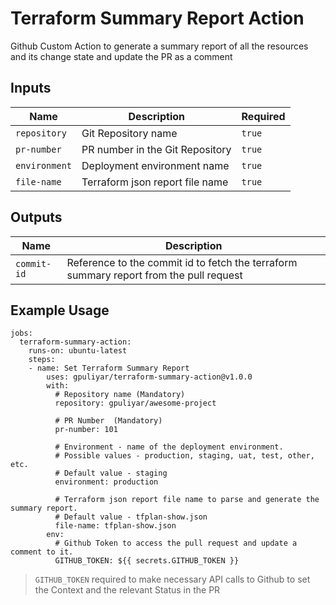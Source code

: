 # Terraform Summary Report Action
Github Custom Action to generate a summary report of all the resources and its change state and update the PR as a comment

## Inputs

Name | Description | Required
--- | --- | ---
`repository` | Git Repository name | `true`
`pr-number` | PR number in the Git Repository | `true`
`environment` | Deployment environment name | `true`
`file-name` | Terraform json report file name | `true`

## Outputs

Name | Description
--- | ---
`commit-id` | Reference to the commit id to fetch the terraform summary report from the pull request

## Example Usage

```
jobs:
  terraform-summary-action:
    runs-on: ubuntu-latest
    steps:
    - name: Set Terraform Summary Report
        uses: gpuliyar/terraform-summary-action@v1.0.0
        with:
          # Repository name (Mandatory)
          repository: gpuliyar/awesome-project

          # PR Number  (Mandatory)
          pr-number: 101

          # Environment - name of the deployment environment. 
          # Possible values - production, staging, uat, test, other, etc.
          # Default value - staging
          environment: production

          # Terraform json report file name to parse and generate the summary report.
          # Default value - tfplan-show.json
          file-name: tfplan-show.json
        env:
          # Github Token to access the pull request and update a comment to it.
          GITHUB_TOKEN: ${{ secrets.GITHUB_TOKEN }}
```

> `GITHUB_TOKEN` required to make necessary API calls to Github to set the Context and the relevant Status in the PR
